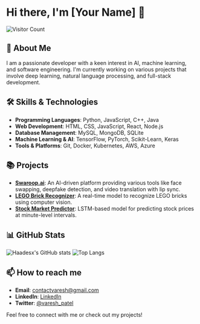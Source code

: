 # Hi there, I'm [Your Name] 👋

![Visitor Count](https://komarev.com/ghpvc/?username=Haadesx&color=blueviolet)

## 🚀 About Me

I am a passionate developer with a keen interest in AI, machine learning, and software engineering. I'm currently working on various projects that involve deep learning, natural language processing, and full-stack development.

## 🛠️ Skills & Technologies

- **Programming Languages**: Python, JavaScript, C++, Java
- **Web Development**: HTML, CSS, JavaScript, React, Node.js
- **Database Management**: MySQL, MongoDB, SQLite
- **Machine Learning & AI**: TensorFlow, PyTorch, Scikit-Learn, Keras
- **Tools & Platforms**: Git, Docker, Kubernetes, AWS, Azure

## 📚 Projects

- **[Swaroop.ai](https://github.com/Haadesx/swaroop.ai)**: An AI-driven platform providing various tools like face swapping, deepfake detection, and video translation with lip sync.
- **[LEGO Brick Recognizer](https://github.com/Haadesx/lego-brick-recognizer)**: A real-time model to recognize LEGO bricks using computer vision.
- **[Stock Market Predictor](https://github.com/Haadesx/stock-market-predictor)**: LSTM-based model for predicting stock prices at minute-level intervals.

## 📊 GitHub Stats

![Haadesx's GitHub stats](https://github-readme-stats.vercel.app/api?username=Haadesx&show_icons=true&theme=radical)
![Top Langs](https://github-readme-stats.vercel.app/api/top-langs/?username=Haadesx&layout=compact&theme=radical)

## 📫 How to reach me

- **Email**: [contactvaresh@gmail.com](mailto:your.email@example.com)
- **LinkedIn**: [LinkedIn](www.linkedin.com/in/vareshpatel)
- **Twitter**: [@varesh_patel](https://x.com/varesh_patel)

Feel free to connect with me or check out my projects!
